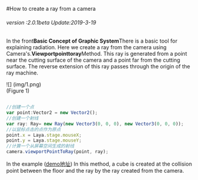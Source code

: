#How to create a ray from a camera

###### *version :2.0.1beta   Update:2019-3-19*

In the front**Basic Concept of Graphic System**There is a basic tool for explaining radiation. Here we create a ray from the camera using Camera's.**Viewportpointtoray**Method. This ray is generated from a point near the cutting surface of the camera and a point far from the cutting surface. The reverse extension of this ray passes through the origin of the ray machine.

![] (img/1.png)<br> (Figure 1)


```typescript

//创建一个点
var point:Vector2 = new Vector2();
//创建一个射线
var ray: Ray= new Ray(new Vector3(0, 0, 0), new Vector3(0, 0, 0));
//以鼠标点击的点作为原点
point.x = Laya.stage.mouseX;
point.y = Laya.stage.mouseY;
//计算一个从屏幕空间生成的射线
camera.viewportPointToRay(point, ray);
```


In the example ([demo地址](https://layaair.ldc.layabox.com/demo2/?language=ch&category=3d&group=Camera&name=CameraRay)) In this method, a cube is created at the collision point between the floor and the ray by the ray created from the camera.

